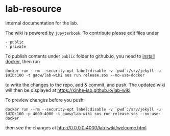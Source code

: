 # lab-resource

Internal documentation for the lab.

The wiki is powered by `jupyterbook`. To contribute please edit files under 

```
- public
- private
```

To publish contents under `public` folder to github.io, you need to [install docker](https://xinhe-lab.github.io/lab-wiki/orientation/jupyter-setup.html#install-docker), then run

```
docker run --rm --security-opt label:disable -v `pwd`:/srv/jekyll -u $UID:100 -t gaow/lab-wiki sos run release.sos --no-use-docker
```
to write the changes to the repo, add & commit, and push. The updated wiki will then be displayed at https://xinhe-lab.github.io/lab-wiki

To preview changes before you push:

```
docker run --rm --security-opt label:disable -v `pwd`:/srv/jekyll -u $UID:100 -p 4000:4000 -t gaow/lab-wiki sos run release.sos --no-use-docker
```
then see the changes at http://0.0.0.0:4000/lab-wiki/welcome.html

